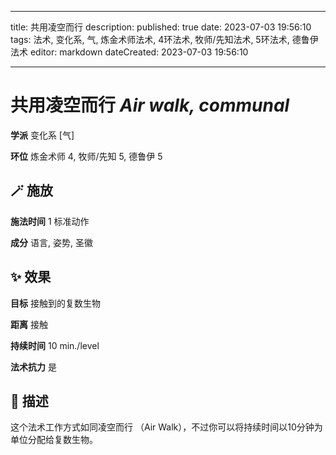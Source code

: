 
---
title: 共用凌空而行
description: 
published: true
date: 2023-07-03 19:56:10
tags: 法术, 变化系, 气, 炼金术师法术, 4环法术, 牧师/先知法术, 5环法术, 德鲁伊法术
editor: markdown
dateCreated: 2023-07-03 19:56:10

---

# **共用凌空而行** *Air walk, communal*

**学派** 变化系 \[气\] 

**环位** 炼金术师 4, 牧师/先知 5, 德鲁伊 5

## 🪄 施放

**施法时间** 1 标准动作

**成分** 语言, 姿势, 圣徽

## ✨ 效果 

**目标** 接触到的复数生物 

**距离** 接触  

**持续时间** 10 min./level 

**法术抗力** 是

## 📖 描述

这个法术工作方式如同凌空而行 （Air Walk），不过你可以将持续时间以10分钟为单位分配给复数生物。
    
